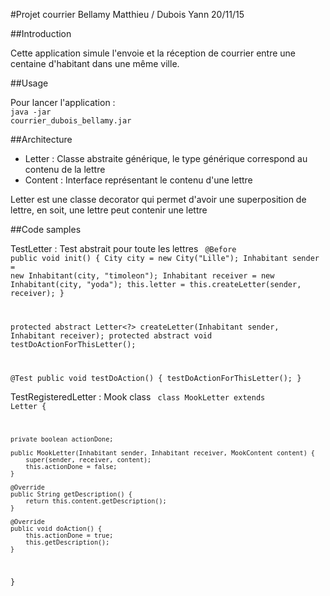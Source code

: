#Projet courrier
Bellamy Matthieu / Dubois Yann
20/11/15

##Introduction

Cette application simule l'envoie et la réception de courrier entre une centaine d'habitant dans une même ville.

##Usage

Pour lancer l'application :</br>
<code>java -jar courrier_dubois_bellamy.jar</code>

##Architecture
- Letter : Classe abstraite générique, le type générique correspond au contenu de la lettre
- Content : Interface représentant le contenu d'une lettre

Letter est une classe decorator qui permet d'avoir une superposition de lettre, en soit, une lettre peut contenir une lettre

##Code samples

TestLetter : Test abstrait pour toute les lettres
<code>
@Before
public void init() {
	City city = new City("Lille");
	Inhabitant sender = new Inhabitant(city, "timoleon");
	Inhabitant receiver = new Inhabitant(city, "yoda");
	this.letter = this.createLetter(sender, receiver);
}

protected abstract Letter<?> createLetter(Inhabitant sender, Inhabitant receiver);
protected abstract void testDoActionForThisLetter();

@Test
public void testDoAction() {
	testDoActionForThisLetter();
}
</code>

TestRegisteredLetter : Mook class
<code>
class MookLetter extends Letter<MookContent> {
	
	private boolean actionDone;
	
	public MookLetter(Inhabitant sender, Inhabitant receiver, MookContent content) {
		super(sender, receiver, content);
		this.actionDone = false;
	}

	@Override
	public String getDescription() {
		return this.content.getDescription();
	}

	@Override
	public void doAction() {
		this.actionDone = true;
		this.getDescription();
	}
	
}
</code>